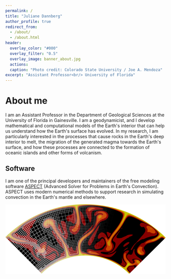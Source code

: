 ```yaml
---
permalink: /
title: "Juliane Dannberg"
author_profile: true
redirect_from: 
  - /about/
  - /about.html
header:
  overlay_color: "#000"
  overlay_filter: "0.5"
  overlay_image: banner_about.jpg
  actions:
  caption: "Photo credit: Colorado State University / Joe A. Mendoza"
excerpt: "Assistant Professor<br/> University of Florida"
---
```


About me
======

I am an Assistant Professor in the Department of Geological Sciences at the University of Florida in Gainesville.
I am a geodynamicist, and I develop mathematical and computational models of the Earth's interior that can help us understand how the Earth's surface has evolved. In my research, I am particularly interested in the processes that cause rocks in the Earth's deep interior to melt, the migration of the generated magma towards the Earth's surface, and how these processes are connected to the formation of oceanic islands and other forms of volcanism.

Software
------
I am one of the principal developers and maintainers of the free modeling software [ASPECT](https://aspect.geodynamics.org) (Advanced Solver for
Problems in Earth's Convection). ASPECT uses modern numerical methods to support research in simulating convection in the Earth's mantle and elsewhere.

![ASPECT logo](../images/ASPECT_logo_small.png)

